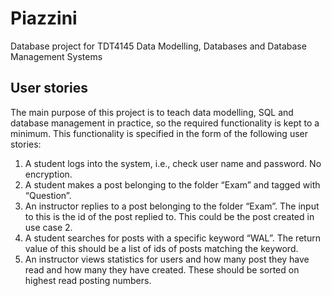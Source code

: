 # Piazzini
Database project for TDT4145 Data Modelling, Databases and Database Management Systems

## User stories
The main purpose of this project is to teach data modelling, SQL and database management in practice, so the required functionality is kept to a minimum. This functionality is specified in the form of the following user stories:
1. A student logs into the system, i.e., check user name and password. No encryption.
2. A student makes a post belonging to the folder “Exam” and tagged with “Question”.
3. An instructor replies to a post belonging to the folder “Exam”. The input to this is the id of the post replied to. This could be the post created in use case 2.
4. A student searches for posts with a specific keyword “WAL”. The return value of this should be a list of ids of posts matching the keyword.
5. An instructor views statistics for users and how many post they have read and how many they have created. These should be sorted on highest read posting numbers. 
